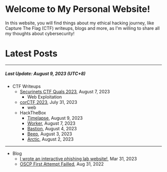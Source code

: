 # Welcome to My Personal Website!

In this website, you will find things about my ethical hacking journey, like Capture The Flag (CTF) writeups, blogs and more, as I'm willing to share all my thoughts about cybersecurity!

# Latest Posts

* * *
##### Last Update: August 9, 2023 (UTC+8)

- CTF Writeups
    - [Securinets CTF Quals 2023](https://siunam321.github.io/ctf/Securinets-CTF-Quals-2023/), August 7, 2023
        - Web Exploitation
    - [corCTF 2023](https://siunam321.github.io/ctf/corCTF-2023/), July 31, 2023
        - web
    - HackTheBox
        - [Timelapse](https://siunam321.github.io/ctf/hackthebox/Timelapse), August 9, 2023
        - [Worker](https://siunam321.github.io/ctf/hackthebox/Worker), August 7, 2023
        - [Bastion](https://siunam321.github.io/ctf/hackthebox/Bastion), August 4, 2023
        - [Beep](https://siunam321.github.io/ctf/hackthebox/Beep), August 3, 2023
        - [Arctic](https://siunam321.github.io/ctf/hackthebox/Arctic), August 2, 2023

* * *
- Blog
    - [I wrote an interactive phishing lab website!](https://siunam321.github.io/blog/2023-03-31-I-wrote-an-interactive-phishing-lab-website), Mar 31, 2023
    - [OSCP First Attempt Failled](https://siunam321.github.io/blog/2022-08-31-OSCP-First-Attempt-Failled), Aug 31, 2022